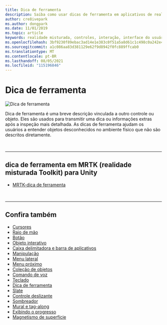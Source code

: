 ```yaml
---
title: Dica de ferramenta
description: Saiba como usar dicas de ferramenta em aplicativos de realidade misturada, que são descrições curtas vinculadas a outro controle ou objeto.
author: cre8ivepark
ms.author: dongpark
ms.date: 11/01/2019
ms.topic: article
keywords: realidade misturada, controles, interação, interface do usuário, ux, headset de realidade misturada, headset da realidade mista do windows, headset da realidade virtual, HoloLens, dica de ferramenta, MRTK, realidade misturada Toolkit
ms.openlocfilehash: 3bf9230f89ebac3ad14e1e383c0f51a5a8d61c1c498c0a242e4dffbd1488bdbf
ms.sourcegitcommit: a1c086aa83d381129e62f9d8942f0fc889ffcab0
ms.translationtype: MT
ms.contentlocale: pt-BR
ms.lasthandoff: 08/05/2021
ms.locfileid: "115196846"
---
```

# <a name="tooltip"></a>Dica de ferramenta

![Dica de ferramenta](images/UX_Hero_Tooltip.jpg)

Dica de ferramenta é uma breve descrição vinculada a outro controle ou objeto. Eles são usados para transmitir uma dica ou informações extras após a inspeção mais detalhada. As dicas de ferramenta ajudam os usuários a entender objetos desconhecidos no ambiente físico que não são descritos diretamente. 

<br>

---

## <a name="tooltip-in-mrtk-mixed-reality-toolkit-for-unity"></a>dica de ferramenta em MRTK (realidade misturada Toolkit) para Unity

* [MRTK-dica de ferramenta](/windows/mixed-reality/mrtk-unity/features/ux-building-blocks/tooltip)

<br>

---

## <a name="see-also"></a>Confira também

* [Cursores](cursors.md)
* [Raio de mão](point-and-commit.md)
* [Botão](button.md)
* [Objeto interativo](interactable-object.md)
* [Caixa delimitadora e barra de aplicativos](app-bar-and-bounding-box.md)
* [Manipulação](direct-manipulation.md)
* [Menu lateral](hand-menu.md)
* [Menu próximo](near-menu.md)
* [Coleção de objetos](object-collection.md)
* [Comando de voz](voice-input.md)
* [Teclado](keyboard.md)
* [Dica de ferramenta](tooltip.md)
* [Slate](slate.md)
* [Controle deslizante](slider.md)
* [Sombreador](shader.md)
* [Mural e tag-along](billboarding-and-tag-along.md)
* [Exibindo o progresso](progress.md)
* [Magnetismo de superfície](surface-magnetism.md)